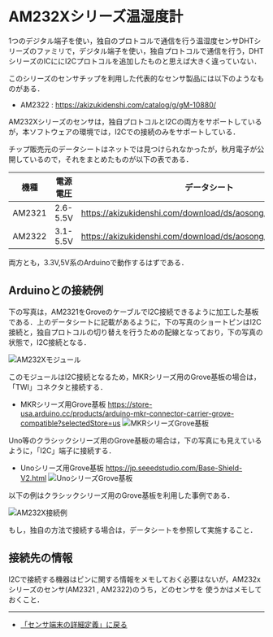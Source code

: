 # AM232Xシリーズ温湿度計

1つのデジタル端子を使い，独自のプロトコルで通信を行う温湿度センサDHTシリーズのファミリで，デジタル端子を使い，独自プロトコルで通信を行う，DHTシリーズのICににI2Cプロトコルを追加したものと思えば大きく違っていない．

このシリーズのセンサチップを利用した代表的なセンサ製品には以下のようなものがある．

- AM2322 : https://akizukidenshi.com/catalog/g/gM-10880/

AM232Xシリーズのセンサは，独自プロトコルとI2Cの両方をサポートしているが，本ソフトウェアの環境では，I2Cでの接続のみをサポートしている．

チップ販売元のデータシートはネットでは見つけられなかったが，秋月電子が公開しているので，それをまとめたものが以下の表である．

|機種|電源電圧|データシート|
|---|---|---|
|AM2321|2.6-5.5V|https://akizukidenshi.com/download/ds/aosong/AM2321_e.pdf|
|AM2322|3.1-5.5V|https://akizukidenshi.com/download/ds/aosong/AM2322_V1.0.pdf|

両方とも，3.3V,5V系のArduinoで動作するはずである．


## Arduinoとの接続例

下の写真は，AM2321をGroveのケーブルでI2C接続できるように加工した基板である．上のデータシートに記載があるように，下の写真のショートピンはI2C接続と，独自プロトコルの切り替えを行うための配線となっており，下の写真の状態で，I2C接続となる．

![AM232Xモジュール](../images/AM232Xモジュール.jpg)

このモジュールはI2C接続となるため，MKRシリーズ用のGrove基板の場合は，「TWI」コネクタと接続する．

- MKRシリーズ用Grove基板 https://store-usa.arduino.cc/products/arduino-mkr-connector-carrier-grove-compatible?selectedStore=us
![MKRシリーズGrove基板](../images/MKR_carrier.png)

Uno等のクラシックシリーズ用のGrove基板の場合は，下の写真にも見えているように，「I2C」端子に接続する．
- Unoシリーズ用Grove基板  https://jp.seeedstudio.com/Base-Shield-V2.html 
![UnoシリーズGrove基板](../images/Groveシールド.jpg)

以下の例はクラシックシリーズ用のGrove基板を利用した事例である．

![AM232X接続例](../images/AM232X接続例.jpg)

もし，独自の方法で接続する場合は，データシートを参照して実施すること．

## 接続先の情報

I2Cで接続する機器はピンに関する情報をメモしておく必要はないが，AM232xシリーズのセンサ(AM2321 , AM2322)のうち，どのセンサを
使うかはメモしておくこと．

***

- [「センサ端末の詳細定義」に戻る](../SensorSelection.md)

